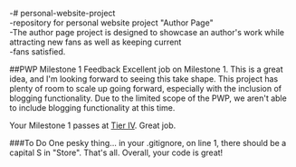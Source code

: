 -# personal-website-project		
-repository for personal website project "Author Page"		
-The author page project is designed to showcase an author's work while attracting new fans as well as keeping current		
-fans satisfied.

##PWP Milestone 1 Feedback
Excellent job on Milestone 1. This is a great idea, and I'm looking forward to seeing this take shape. This project has plenty of room to scale up going forward, especially with the inclusion of blogging functionality. Due to the limited scope of the PWP, we aren't able to include blogging functionality at this time.

Your Milestone 1 passes at [Tier IV](https://bootcamp-coders.cnm.edu/projects/personal/rubric/). Great job.

###To Do
One pesky thing... in your .gitignore, on line 1, there should be a capital S in "Store". That's all. Overall, your code is great!

